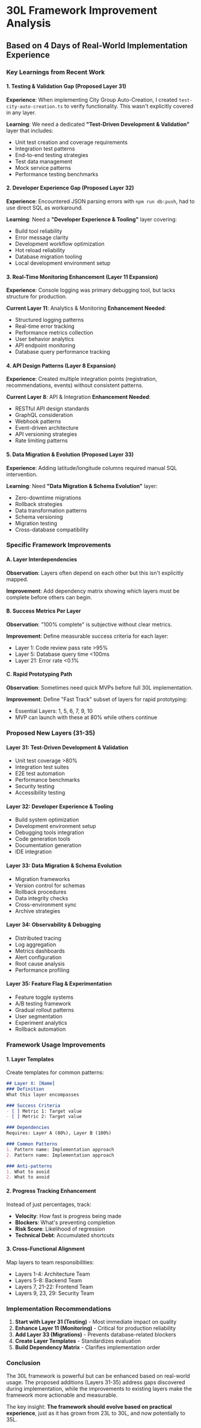 # 30L Framework Improvement Analysis
## Based on 4 Days of Real-World Implementation Experience

### Key Learnings from Recent Work

#### 1. **Testing & Validation Gap (Proposed Layer 31)**
**Experience**: When implementing City Group Auto-Creation, I created `test-city-auto-creation.ts` to verify functionality. This wasn't explicitly covered in any layer.

**Learning**: We need a dedicated **"Test-Driven Development & Validation"** layer that includes:
- Unit test creation and coverage requirements
- Integration test patterns
- End-to-end testing strategies
- Test data management
- Mock service patterns
- Performance testing benchmarks

#### 2. **Developer Experience Gap (Proposed Layer 32)**
**Experience**: Encountered JSON parsing errors with `npm run db:push`, had to use direct SQL as workaround.

**Learning**: Need a **"Developer Experience & Tooling"** layer covering:
- Build tool reliability
- Error message clarity
- Development workflow optimization
- Hot reload reliability
- Database migration tooling
- Local development environment setup

#### 3. **Real-Time Monitoring Enhancement (Layer 11 Expansion)**
**Experience**: Console logging was primary debugging tool, but lacks structure for production.

**Current Layer 11**: Analytics & Monitoring
**Enhancement Needed**:
- Structured logging patterns
- Real-time error tracking
- Performance metrics collection
- User behavior analytics
- API endpoint monitoring
- Database query performance tracking

#### 4. **API Design Patterns (Layer 8 Expansion)**
**Experience**: Created multiple integration points (registration, recommendations, events) without consistent patterns.

**Current Layer 8**: API & Integration
**Enhancement Needed**:
- RESTful API design standards
- GraphQL consideration
- Webhook patterns
- Event-driven architecture
- API versioning strategies
- Rate limiting patterns

#### 5. **Data Migration & Evolution (Proposed Layer 33)**
**Experience**: Adding latitude/longitude columns required manual SQL intervention.

**Learning**: Need **"Data Migration & Schema Evolution"** layer:
- Zero-downtime migrations
- Rollback strategies
- Data transformation patterns
- Schema versioning
- Migration testing
- Cross-database compatibility

### Specific Framework Improvements

#### A. **Layer Interdependencies**
**Observation**: Layers often depend on each other but this isn't explicitly mapped.

**Improvement**: Add dependency matrix showing which layers must be complete before others can begin.

#### B. **Success Metrics Per Layer**
**Observation**: "100% complete" is subjective without clear metrics.

**Improvement**: Define measurable success criteria for each layer:
- Layer 1: Code review pass rate >95%
- Layer 5: Database query time <100ms
- Layer 21: Error rate <0.1%

#### C. **Rapid Prototyping Path**
**Observation**: Sometimes need quick MVPs before full 30L implementation.

**Improvement**: Define "Fast Track" subset of layers for rapid prototyping:
- Essential Layers: 1, 5, 6, 7, 9, 10
- MVP can launch with these at 80% while others continue

### Proposed New Layers (31-35)

#### Layer 31: Test-Driven Development & Validation
- Unit test coverage >80%
- Integration test suites
- E2E test automation
- Performance benchmarks
- Security testing
- Accessibility testing

#### Layer 32: Developer Experience & Tooling
- Build system optimization
- Development environment setup
- Debugging tools integration
- Code generation tools
- Documentation generation
- IDE integration

#### Layer 33: Data Migration & Schema Evolution
- Migration frameworks
- Version control for schemas
- Rollback procedures
- Data integrity checks
- Cross-environment sync
- Archive strategies

#### Layer 34: Observability & Debugging
- Distributed tracing
- Log aggregation
- Metrics dashboards
- Alert configuration
- Root cause analysis
- Performance profiling

#### Layer 35: Feature Flag & Experimentation
- Feature toggle systems
- A/B testing framework
- Gradual rollout patterns
- User segmentation
- Experiment analytics
- Rollback automation

### Framework Usage Improvements

#### 1. **Layer Templates**
Create templates for common patterns:
```markdown
## Layer X: [Name]
### Definition
What this layer encompasses

### Success Criteria
- [ ] Metric 1: Target value
- [ ] Metric 2: Target value

### Dependencies
Requires: Layer A (80%), Layer B (100%)

### Common Patterns
1. Pattern name: Implementation approach
2. Pattern name: Implementation approach

### Anti-patterns
1. What to avoid
2. What to avoid
```

#### 2. **Progress Tracking Enhancement**
Instead of just percentages, track:
- **Velocity**: How fast is progress being made
- **Blockers**: What's preventing completion
- **Risk Score**: Likelihood of regression
- **Technical Debt**: Accumulated shortcuts

#### 3. **Cross-Functional Alignment**
Map layers to team responsibilities:
- Layers 1-4: Architecture Team
- Layers 5-8: Backend Team
- Layers 7, 21-22: Frontend Team
- Layers 9, 23, 29: Security Team

### Implementation Recommendations

1. **Start with Layer 31 (Testing)** - Most immediate impact on quality
2. **Enhance Layer 11 (Monitoring)** - Critical for production reliability
3. **Add Layer 33 (Migrations)** - Prevents database-related blockers
4. **Create Layer Templates** - Standardizes evaluation
5. **Build Dependency Matrix** - Clarifies implementation order

### Conclusion

The 30L framework is powerful but can be enhanced based on real-world usage. The proposed additions (Layers 31-35) address gaps discovered during implementation, while the improvements to existing layers make the framework more actionable and measurable.

The key insight: **The framework should evolve based on practical experience**, just as it has grown from 23L to 30L, and now potentially to 35L.